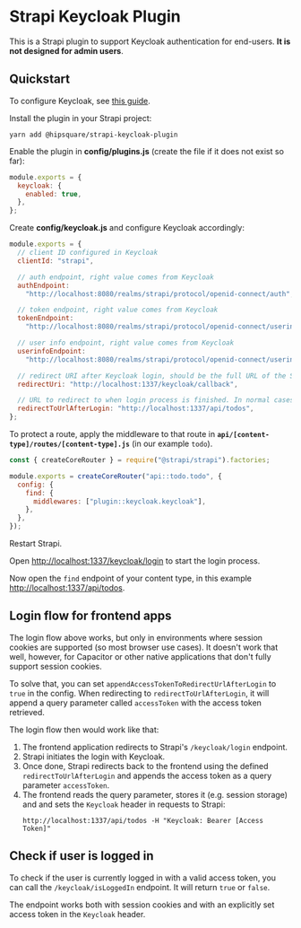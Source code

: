 # Strapi Keycloak Plugin

This is a Strapi plugin to support Keycloak authentication for end-users. **It is not designed for admin users**.

## Quickstart

To configure Keycloak, see [this guide](./docs/configure-keycloak.md).

Install the plugin in your Strapi project:

```shell
yarn add @hipsquare/strapi-keycloak-plugin
```

Enable the plugin in **config/plugins.js** (create the file if it does not exist so far):

```javascript
module.exports = {
  keycloak: {
    enabled: true,
  },
};
```

Create **config/keycloak.js** and configure Keycloak accordingly:

```javascript
module.exports = {
  // client ID configured in Keycloak
  clientId: "strapi",

  // auth endpoint, right value comes from Keycloak
  authEndpoint:
    "http://localhost:8080/realms/strapi/protocol/openid-connect/auth",

  // token endpoint, right value comes from Keycloak
  tokenEndpoint:
    "http://localhost:8080/realms/strapi/protocol/openid-connect/userinfo",

  // user info endpoint, right value comes from Keycloak
  userinfoEndpoint:
    "http://localhost:8080/realms/strapi/protocol/openid-connect/userinfo",

  // redirect URI after Keycloak login, should be the full URL of the Strapi instance and always point to the `keycloak/callback` endpoint
  redirectUri: "http://localhost:1337/keycloak/callback",

  // URL to redirect to when login process is finished. In normal cases, this would redirect you back to the application using Strapi data
  redirectToUrlAfterLogin: "http://localhost:1337/api/todos",
};
```

To protect a route, apply the middleware to that route in **`api/[content-type]/routes/[content-type].js`** (in our example `todo`).

```javascript
const { createCoreRouter } = require("@strapi/strapi").factories;

module.exports = createCoreRouter("api::todo.todo", {
  config: {
    find: {
      middlewares: ["plugin::keycloak.keycloak"],
    },
  },
});
```

Restart Strapi.

Open [http://localhost:1337/keycloak/login](http://localhost:1337/keycloak/login) to start the login process.

Now open the `find` endpoint of your content type, in this example [http://localhost:1337/api/todos](http://localhost:1337/api/todos).

## Login flow for frontend apps

The login flow above works, but only in environments where session cookies are supported (so most browser use cases). It doesn't work that well, however, for Capacitor or other native applications that don't fully support session cookies.

To solve that, you can set `appendAccessTokenToRedirectUrlAfterLogin` to `true` in the config. When redirecting to `redirectToUrlAfterLogin`, it will append a query parameter called `accessToken` with the access token retrieved.

The login flow then would work like that:

1. The frontend application redirects to Strapi's `/keycloak/login` endpoint.
2. Strapi initiates the login with Keycloak.
3. Once done, Strapi redirects back to the frontend using the defined `redirectToUrlAfterLogin` and appends the access token as a query parameter `accessToken`.
4. The frontend reads the query parameter, stores it (e.g. session storage) and and sets the `Keycloak` header in requests to Strapi:
   ```shell
   http://localhost:1337/api/todos -H "Keycloak: Bearer [Access Token]"
   ```

## Check if user is logged in

To check if the user is currently logged in with a valid access token, you can call the `/keycloak/isLoggedIn` endpoint. It will return `true` or `false`.

The endpoint works both with session cookies and with an explicitly set access token in the `Keycloak` header.
